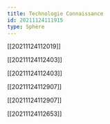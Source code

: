 ```yaml
---
title: Technologie Connaissance
id: 20211124111915
type: Sphère
---
```


[[20211124112019]]

[[20211124112403]]

[[20211124112403]]

[[20211124112907]]

[[20211124112907]]

[[20211124112653]]
